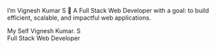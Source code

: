I’m Vignesh Kumar S 👋 A Full Stack Web Developer with a goal: to build efficient, scalable, and impactful web applications.

My Self Vignesh Kumar. S <br /> Full Stack Web Developer